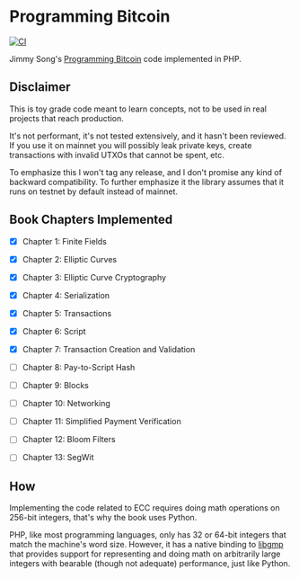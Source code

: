 # Programming Bitcoin

[![CI](https://github.com/1ma/jimmy/actions/workflows/ci.yml/badge.svg)](https://github.com/1ma/jimmy/actions/workflows/ci.yml)

Jimmy Song's [Programming Bitcoin](https://github.com/jimmysong/programmingbitcoin/) code implemented in PHP.


## Disclaimer

This is toy grade code meant to learn concepts, not to be used in real projects that reach production.

It's not performant, it's not tested extensively, and it hasn't been reviewed. If you use it on mainnet you
will possibly leak private keys, create transactions with invalid UTXOs that cannot be spent, etc.

To emphasize this I won't tag any release, and I don't promise any kind of backward compatibility.
To further emphasize it the library assumes that it runs on testnet by default instead of mainnet.


## Book Chapters Implemented

- [X] Chapter 1: Finite Fields
- [X] Chapter 2: Elliptic Curves
- [X] Chapter 3: Elliptic Curve Cryptography
- [X] Chapter 4: Serialization
- [X] Chapter 5: Transactions
- [X] Chapter 6: Script
- [X] Chapter 7: Transaction Creation and Validation
- [ ] Chapter 8: Pay-to-Script Hash
- [ ] Chapter 9: Blocks
- [ ] Chapter 10: Networking
- [ ] Chapter 11: Simplified Payment Verification
- [ ] Chapter 12: Bloom Filters
- [ ] Chapter 13: SegWit


## How

Implementing the code related to ECC requires doing math operations on 256-bit integers, that's why the book uses Python.

PHP, like most programming languages, only has 32 or 64-bit integers that match the machine's word size.
However, it has a native binding to [libgmp](https://www.php.net/manual/en/book.gmp.php) that provides support for
representing and doing math on arbitrarily large integers with bearable (though not adequate) performance, just like Python.
